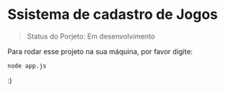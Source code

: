 <h1> Ssistema de cadastro de Jogos</h1>

> Status do Porjeto: Em desenvolvimento

Para rodar esse projeto na sua máquina, por favor digite:

```
node app.js
```
:)
